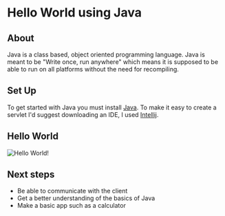 # Hello World using Java

## About
Java is a class based, object oriented programming language. Java is meant to be "Write once, run anywhere" which means it is supposed to be able to run on all platforms without the need for recompiling.

## Set Up
To get started with Java you must install [Java](http://www.oracle.com/technetwork/java/javase/downloads/index.html).
To make it easy to create a servlet I'd suggest downloading an IDE, I used [Intellij](https://www.jetbrains.com/idea/download/#section=mac).

## Hello World

![Hello World!](https://i.imgur.com/dg2DRC1.png)

## Next steps

 - Be able to communicate with the client
 - Get a better understanding of the basics of Java
 - Make a basic app such as a calculator

